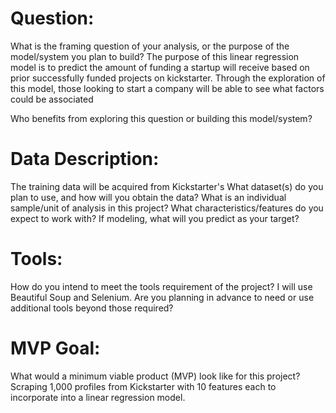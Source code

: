# Question:
What is the framing question of your analysis, or the purpose of the model/system you plan to build?
The purpose of this linear regression model is to predict the amount of funding a startup will receive based on prior 
successfully funded projects on kickstarter. Through the exploration of this model, those looking to start a company will be able to see what factors could be
associated 

Who benefits from exploring this question or building this model/system?


# Data Description:
The training data will be acquired from Kickstarter's 
What dataset(s) do you plan to use, and how will you obtain the data?
What is an individual sample/unit of analysis in this project? What characteristics/features do you expect to work with?
If modeling, what will you predict as your target?

# Tools:
How do you intend to meet the tools requirement of the project? 
I will use Beautiful Soup and Selenium. 
Are you planning in advance to need or use additional tools beyond those required?

# MVP Goal:
What would a minimum viable product (MVP) look like for this project?
Scraping 1,000 profiles from Kickstarter with 10 features each to incorporate into a linear regression model. 

